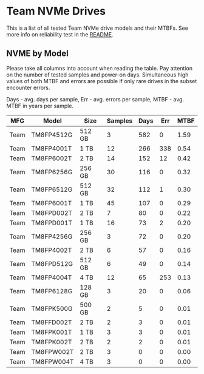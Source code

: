 Team NVMe Drives
================

This is a list of all tested Team NVMe drive models and their MTBFs. See more
info on reliability test in the [README](https://github.com/linuxhw/SMART).

NVME by Model
------------

Please take all columns into account when reading the table. Pay attention on the
number of tested samples and power-on days. Simultaneous high values of both MTBF
and errors are possible if only rare drives in the subset encounter errors.

Days - avg. days per sample,
Err  - avg. errors per sample,
MTBF - avg. MTBF in years per sample.

| MFG       | Model              | Size   | Samples | Days  | Err   | MTBF |
|-----------|--------------------|--------|---------|-------|-------|------|
| Team      | TM8FP4512G         | 512 GB | 3       | 582   | 0     | 1.59   |
| Team      | TM8FP4001T         | 1 TB   | 12      | 266   | 338   | 0.54   |
| Team      | TM8FP6002T         | 2 TB   | 14      | 152   | 12    | 0.42   |
| Team      | TM8FP6256G         | 256 GB | 30      | 116   | 0     | 0.32   |
| Team      | TM8FP6512G         | 512 GB | 32      | 112   | 1     | 0.30   |
| Team      | TM8FP6001T         | 1 TB   | 45      | 107   | 0     | 0.29   |
| Team      | TM8FPD002T         | 2 TB   | 7       | 80    | 0     | 0.22   |
| Team      | TM8FPD001T         | 1 TB   | 16      | 73    | 2     | 0.20   |
| Team      | TM8FP4256G         | 256 GB | 3       | 72    | 0     | 0.20   |
| Team      | TM8FP4002T         | 2 TB   | 6       | 57    | 0     | 0.16   |
| Team      | TM8FPD512G         | 512 GB | 6       | 49    | 0     | 0.14   |
| Team      | TM8FP4004T         | 4 TB   | 12      | 65    | 253   | 0.13   |
| Team      | TM8FP6128G         | 128 GB | 3       | 20    | 0     | 0.06   |
| Team      | TM8FPK500G         | 500 GB | 2       | 5     | 0     | 0.01   |
| Team      | TM8FFD002T         | 2 TB   | 2       | 3     | 0     | 0.01   |
| Team      | TM8FPK001T         | 1 TB   | 3       | 3     | 0     | 0.01   |
| Team      | TM8FPK002T         | 2 TB   | 2       | 2     | 0     | 0.01   |
| Team      | TM8FPW002T         | 2 TB   | 3       | 0     | 0     | 0.00   |
| Team      | TM8FPW004T         | 4 TB   | 3       | 0     | 0     | 0.00   |
